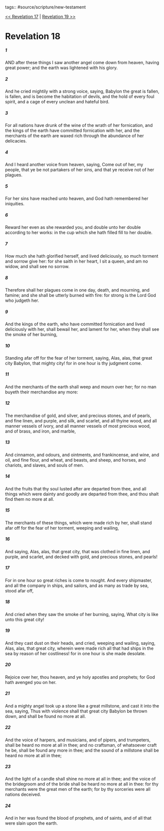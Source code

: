 tags:: #source/scripture/new-testament

[<< Revelation 17](/new-testament/27_Revelation/Revelation_17.md) | [Revelation 19 >>](/new-testament/27_Revelation/Revelation_19.md)

# Revelation 18

##### 1

AND after these things I saw another angel come down from heaven, having great power; and the earth was lightened with his glory.

##### 2

And he cried mightily with a strong voice, saying, Babylon the great is fallen, is fallen, and is become the habitation of devils, and the hold of every foul spirit, and a cage of every unclean and hateful bird.

##### 3

For all nations have drunk of the wine of the wrath of her fornication, and the kings of the earth have committed fornication with her, and the merchants of the earth are waxed rich through the abundance of her delicacies.

##### 4

And I heard another voice from heaven, saying, Come out of her, my people, that ye be not partakers of her sins, and that ye receive not of her plagues.

##### 5

For her sins have reached unto heaven, and God hath remembered her iniquities.

##### 6

Reward her even as she rewarded you, and double unto her double according to her works: in the cup which she hath filled fill to her double.

##### 7

How much she hath glorified herself, and lived deliciously, so much torment and sorrow give her: for she saith in her heart, I sit a queen, and am no widow, and shall see no sorrow.

##### 8

Therefore shall her plagues come in one day, death, and mourning, and famine; and she shall be utterly burned with fire: for strong is the Lord God who judgeth her.

##### 9

And the kings of the earth, who have committed fornication and lived deliciously with her, shall bewail her, and lament for her, when they shall see the smoke of her burning,

##### 10

Standing afar off for the fear of her torment, saying, Alas, alas, that great city Babylon, that mighty city! for in one hour is thy judgment come.

##### 11

And the merchants of the earth shall weep and mourn over her; for no man buyeth their merchandise any more:

##### 12

The merchandise of gold, and silver, and precious stones, and of pearls, and fine linen, and purple, and silk, and scarlet, and all thyine wood, and all manner vessels of ivory, and all manner vessels of most precious wood, and of brass, and iron, and marble,

##### 13

And cinnamon, and odours, and ointments, and frankincense, and wine, and oil, and fine flour, and wheat, and beasts, and sheep, and horses, and chariots, and slaves, and souls of men.

##### 14

And the fruits that thy soul lusted after are departed from thee, and all things which were dainty and goodly are departed from thee, and thou shalt find them no more at all.

##### 15

The merchants of these things, which were made rich by her, shall stand afar off for the fear of her torment, weeping and wailing,

##### 16

And saying, Alas, alas, that great city, that was clothed in fine linen, and purple, and scarlet, and decked with gold, and precious stones, and pearls!

##### 17

For in one hour so great riches is come to nought. And every shipmaster, and all the company in ships, and sailors, and as many as trade by sea, stood afar off,

##### 18

And cried when they saw the smoke of her burning, saying, What city is like unto this great city!

##### 19

And they cast dust on their heads, and cried, weeping and wailing, saying, Alas, alas, that great city, wherein were made rich all that had ships in the sea by reason of her costliness! for in one hour is she made desolate.

##### 20

Rejoice over her, thou heaven, and ye holy apostles and prophets; for God hath avenged you on her.

##### 21

And a mighty angel took up a stone like a great millstone, and cast it into the sea, saying, Thus with violence shall that great city Babylon be thrown down, and shall be found no more at all.

##### 22

And the voice of harpers, and musicians, and of pipers, and trumpeters, shall be heard no more at all in thee; and no craftsman, of whatsoever craft he be, shall be found any more in thee; and the sound of a millstone shall be heard no more at all in thee;

##### 23

And the light of a candle shall shine no more at all in thee; and the voice of the bridegroom and of the bride shall be heard no more at all in thee: for thy merchants were the great men of the earth; for by thy sorceries were all nations deceived.

##### 24

And in her was found the blood of prophets, and of saints, and of all that were slain upon the earth.
